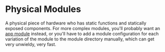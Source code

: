 # Physical Modules

A physical piece of hardware who has static functions and statically exposed components. For more complex modules, you'll probably want an [app module](/docs/components/clover-hub/server/modman/modules/app-modules) instead, or you'll have to add a module configuration for each variation of the module to the module directory manually, which can get very unwieldy, very fast.

